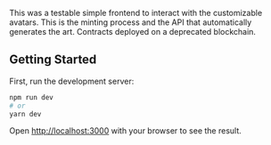 This was a testable simple frontend to interact with the customizable avatars. This is the minting process and the API that automatically generates the art. Contracts deployed on a deprecated blockchain.

## Getting Started

First, run the development server:

```bash
npm run dev
# or
yarn dev
```

Open [http://localhost:3000](http://localhost:3000) with your browser to see the result.
